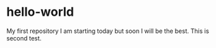 # hello-world
My first repository
I am starting today but soon I will be the best.
This is second test.
